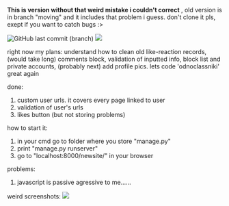 __This is version without that weird mistake i couldn't correct__
, old version is in branch "moving" and it includes that problem i guess. don't clone it pls, exept if you want to catch bugs :>

<p><img alt="GitHub last commit (branch)" src="https://img.shields.io/github/last-commit/invbeans/django_small_social_net/master?color=9cf&style=flat-square">
<img src="https://img.shields.io/badge/invbeans-%E2%98%86%C2%B0%E2%96%AA%EF%B8%8E%60%D0%BE%20*-blueviolet"></p>

right now my plans: understand how to clean old like-reaction records, (would take long) comments block, validation of inputted info, block list and private accounts, (probably next) add profile pics. lets code 'odnoclassniki' great again

done:
1) custom user urls. it covers every page linked to user
2) validation of user's urls
3) likes button (but not storing problems)

how to start it: 
1) in your cmd go to folder where you store "manage.py"
2) print "manage.py runserver"
3) go to "localhost:8000/newsite/" in your browser

problems:
1) javascript is passive agressive to me...... 

weird screenshots:
<img src="https://user-images.githubusercontent.com/74315761/132953527-28606df4-40c4-4cac-896a-69dd77112647.png" style="max-height:50px;">

